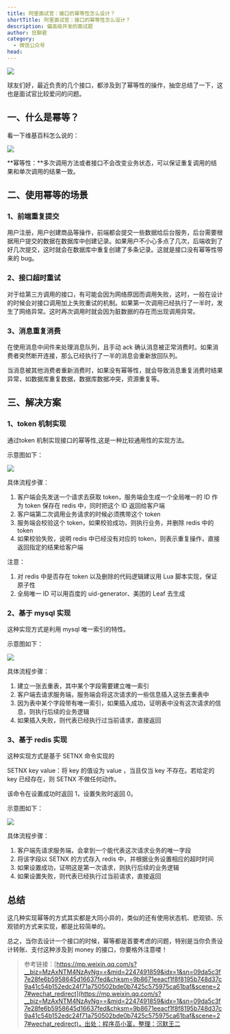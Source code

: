```yaml
---
title: 阿里面试官：接口的幂等性怎么设计？
shortTitle: 阿里面试官：接口的幂等性怎么设计？
description: 偏高级开发的面试题
author: 狂聊君
category:
  - 微信公众号
head:
---
```


![](http://cdn.tobebetterjavaer.com/tobebetterjavaer/images/nice-article/weixin-almsgjkdmdxzysj-79c84d70-cae4-4400-8472-fcef61829f71.jpg)



球友们好，最近负责的几个接口，都涉及到了幂等性的操作，抽空总结了一下，这也是面试官比较爱问的问题。

## 一、什么是幂等？

看一下维基百科怎么说的：

![](http://cdn.tobebetterjavaer.com/tobebetterjavaer/images/nice-article/weixin-almsgjkdmdxzysj-cfaa3367-206d-44fb-97ac-a32b9c6f2242.jpg)

**幂等性：**多次调用方法或者接口不会改变业务状态，可以保证重复调用的结果和单次调用的结果一致。

## 二、使用幂等的场景

### 1、前端重复提交

用户注册，用户创建商品等操作，前端都会提交一些数据给后台服务，后台需要根据用户提交的数据在数据库中创建记录。如果用户不小心多点了几次，后端收到了好几次提交，这时就会在数据库中重复创建了多条记录。这就是接口没有幂等性带来的 bug。

### 2、接口超时重试

对于给第三方调用的接口，有可能会因为网络原因而调用失败，这时，一般在设计的时候会对接口调用加上失败重试的机制。如果第一次调用已经执行了一半时，发生了网络异常。这时再次调用时就会因为脏数据的存在而出现调用异常。

### 3、消息重复消费

在使用消息中间件来处理消息队列，且手动 ack 确认消息被正常消费时。如果消费者突然断开连接，那么已经执行了一半的消息会重新放回队列。

当消息被其他消费者重新消费时，如果没有幂等性，就会导致消息重复消费时结果异常，如数据库重复数据，数据库数据冲突，资源重复等。

## 三、解决方案

### 1、token 机制实现

通过token 机制实现接口的幂等性,这是一种比较通用性的实现方法。

示意图如下：

![](http://cdn.tobebetterjavaer.com/tobebetterjavaer/images/nice-article/weixin-almsgjkdmdxzysj-d8def2b4-1a77-4e7f-9b2e-5110c9ab5078.jpg)

具体流程步骤：

1.  客户端会先发送一个请求去获取 token，服务端会生成一个全局唯一的 ID 作为 token 保存在 redis 中，同时把这个 ID 返回给客户端
2.  客户端第二次调用业务请求的时候必须携带这个 token
3.  服务端会校验这个 token，如果校验成功，则执行业务，并删除 redis 中的 token
4.  如果校验失败，说明 redis 中已经没有对应的 token，则表示重复操作，直接返回指定的结果给客户端

注意：

1.  对 redis 中是否存在 token 以及删除的代码逻辑建议用 Lua 脚本实现，保证原子性
2.  全局唯一 ID 可以用百度的 uid-generator、美团的 Leaf 去生成

### 2、基于 mysql 实现

这种实现方式是利用 mysql 唯一索引的特性。

示意图如下：

![](http://cdn.tobebetterjavaer.com/tobebetterjavaer/images/nice-article/weixin-almsgjkdmdxzysj-208d134d-0a90-4b93-8ddc-a872ac41865d.jpg)

具体流程步骤：

1.  建立一张去重表，其中某个字段需要建立唯一索引
2.  客户端去请求服务端，服务端会将这次请求的一些信息插入这张去重表中
3.  因为表中某个字段带有唯一索引，如果插入成功，证明表中没有这次请求的信息，则执行后续的业务逻辑
4.  如果插入失败，则代表已经执行过当前请求，直接返回

### 3、基于 redis 实现

这种实现方式是基于 SETNX 命令实现的

SETNX key value：将 key 的值设为 value ，当且仅当 key 不存在。若给定的 key 已经存在，则 SETNX 不做任何动作。

该命令在设置成功时返回 1，设置失败时返回 0。

示意图如下：

![](http://cdn.tobebetterjavaer.com/tobebetterjavaer/images/nice-article/weixin-almsgjkdmdxzysj-96148d2e-33df-4466-b247-611a86d18d6f.jpg)

具体流程步骤：

1.  客户端先请求服务端，会拿到一个能代表这次请求业务的唯一字段
2.  将该字段以 SETNX 的方式存入 redis 中，并根据业务设置相应的超时时间
3.  如果设置成功，证明这是第一次请求，则执行后续的业务逻辑
4.  如果设置失败，则代表已经执行过当前请求，直接返回

## 总结

这几种实现幂等的方式其实都是大同小异的，类似的还有使用状态机、悲观锁、乐观锁的方式来实现，都是比较简单的。

总之，当你去设计一个接口的时候，幂等都是首要考虑的问题，特别是当你负责设计转账、支付这种涉及到 money 的接口，你要格外注意喽！



>参考链接：[https://mp.weixin.qq.com/s?__biz=MzAxNTM4NzAyNg==&mid=2247491859&idx=1&sn=09da5c3f7e28fe6b5958645d16637fed&chksm=9b8671eeacf1f8f8195b748d37c9a41c54b152edc24f71a750502bde0b7425c575975ca61baf&scene=27#wechat_redirect](https://mp.weixin.qq.com/s?__biz=MzAxNTM4NzAyNg==&mid=2247491859&idx=1&sn=09da5c3f7e28fe6b5958645d16637fed&chksm=9b8671eeacf1f8f8195b748d37c9a41c54b152edc24f71a750502bde0b7425c575975ca61baf&scene=27#wechat_redirect)，出处：程序员小富，整理：沉默王二

